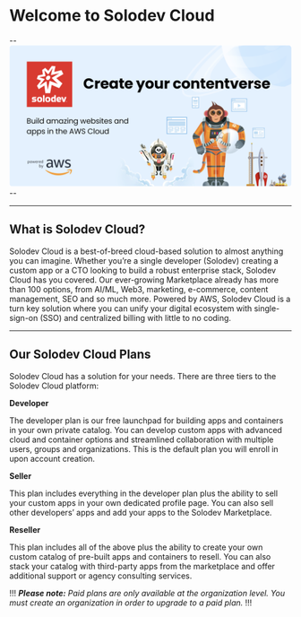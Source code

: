 # Welcome to Solodev Cloud

--![](solo_welcome.png)--

---

## What is Solodev Cloud?

Solodev Cloud is a best-of-breed cloud-based solution to almost anything you can imagine. Whether you’re a single developer (Solodev) creating a custom app or a CTO looking to build a robust enterprise stack, Solodev Cloud has you covered. Our ever-growing Marketplace already has more than 100 options, from AI/ML, Web3, marketing, e-commerce, content management, SEO and so much more. Powered by AWS, Solodev Cloud is a turn key solution where you can unify your digital ecosystem with single-sign-on (SSO) and centralized billing with little to no coding.

---

## Our Solodev Cloud Plans
Solodev Cloud has a solution for your needs. There are three tiers to the Solodev Cloud platform: 

**Developer**

The developer plan is our free launchpad for building apps and containers in your own private catalog. You can develop custom apps with advanced cloud and container options and streamlined collaboration with multiple users, groups and organizations. This is the default plan you will enroll in upon account creation. 

**Seller**

This plan includes everything in the developer plan plus the ability to sell your custom apps in your own dedicated profile page. You can also sell other developers’ apps and add your apps to the Solodev Marketplace.

**Reseller**

This plan includes all of the above plus the ability to create your own custom catalog of pre-built apps and containers to resell. You can also stack your catalog with third-party apps from the marketplace and offer additional support or agency consulting services.

!!!
***Please note:** Paid plans are only available at the organization level. You must create an organization in order to upgrade to a paid plan.*
!!!

